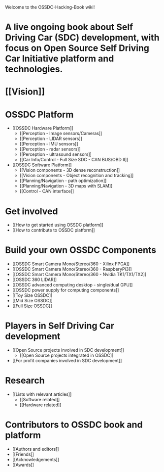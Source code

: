 Welcome to the OSSDC-Hacking-Book wiki!

# A live ongoing book about Self Driving Car (SDC) development, with focus on Open Source Self Driving Car Initiative platform and technologies.

# [[Vision]]

# OSSDC Platform
- [[OSSDC Hardware Platform]]
	- [[Perception - Image sensors/Cameras]]
	- [[Perception - LIDAR sensors]]
	- [[Perception - IMU sensors]]
	- [[Perception - radar sensors]]
	- [[Perception - ultrasound sensors]]
	- [[Car Info/Control - Full Size SDC - CAN BUS/OBD II]]
- [[OSSDC Software Platform]]
	- [[Vision components - 3D dense reconstruction]]
	- [[Vision components - Object recognition and tracking]]
	- [[Planning/Navigation - path optimization]]
	- [[Planning/Navigation - 3D maps with SLAM]]
	- [[Control - CAN interface]]

# Get involved
- [[How to get started using OSSDC platform]]
- [[How to contribute to OSSDC platform]]

# Build your own OSSDC Components
- [[OSSDC Smart Camera Mono/Stereo/360 - Xilinx FPGA]]
- [[OSSDC Smart Camera Mono/Stereo/360 - RaspberyPi3]]
- [[OSSDC Smart Camera Mono/Stereo/360 - Nvidia TK1/TX1/TX2]]
- [[OSSDC 360 LIDAR]]
- [[OSSDC advanced computing desktop - single/dual GPU]]
- [[OSSDC power supply for computing components]]
- [[Toy Size OSSDC]]
- [[Mid Size OSSDC]]
- [[Full Size OSSDC]]

# Players in Self Driving Car development
- [[Open Source projects involved in SDC development]]
	- [[Open Source projects integrated in OSSDC]]
- [[For profit companies involved in SDC development]]

# Research
- [[Lists with relevant articles]]
	- [[Software related]]
	- [[Hardware related]]

# Contributors to OSSDC book and platform
- [[Authors and editors]]
- [[Friends]]
- [[Acknowledgements]]
- [[Awards]]

